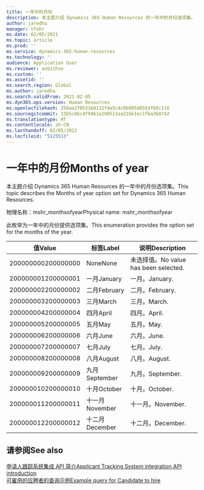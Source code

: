 ```yaml
---
title: 一年中的月份
description: 本主题介绍 Dynamics 365 Human Resources 的一年中的月份选项集。
author: jaredha
manager: tfehr
ms.date: 02/05/2021
ms.topic: article
ms.prod: ''
ms.service: dynamics-365-human-resources
ms.technology: ''
audience: Application User
ms.reviewer: anbichse
ms.custom: ''
ms.assetid: ''
ms.search.region: Global
ms.author: jaredha
ms.search.validFrom: 2021-02-05
ms.dyn365.ops.version: Human Resources
ms.openlocfilehash: 258ae2f0531b8112fda5c4c8b995d855df68c116
ms.sourcegitcommit: 33b5c8bc4f9461e290513aa22de1ec1fba3b0742
ms.translationtype: HT
ms.contentlocale: zh-CN
ms.lasthandoff: 02/05/2021
ms.locfileid: "5125513"
---
```

# <a name="months-of-year"></a><span data-ttu-id="cb5fb-103">一年中的月份</span><span class="sxs-lookup"><span data-stu-id="cb5fb-103">Months of year</span></span>

<span data-ttu-id="cb5fb-104">本主题介绍 Dynamics 365 Human Resources 的一年中的月份选项集。</span><span class="sxs-lookup"><span data-stu-id="cb5fb-104">This topic describes the Months of year option set for Dynamics 365 Human Resources.</span></span>

<span data-ttu-id="cb5fb-105">物理名称：mshr_monthsofyear</span><span class="sxs-lookup"><span data-stu-id="cb5fb-105">Physical name: mshr_monthsofyear</span></span>

<span data-ttu-id="cb5fb-106">此枚举为一年中的月份提供选项集。</span><span class="sxs-lookup"><span data-stu-id="cb5fb-106">This enumeration provides the option set for the months of the year.</span></span>

| <span data-ttu-id="cb5fb-107">值</span><span class="sxs-lookup"><span data-stu-id="cb5fb-107">Value</span></span> | <span data-ttu-id="cb5fb-108">标签</span><span class="sxs-lookup"><span data-stu-id="cb5fb-108">Label</span></span> | <span data-ttu-id="cb5fb-109">说明</span><span class="sxs-lookup"><span data-stu-id="cb5fb-109">Description</span></span> |
| --- | --- | --- |
| <span data-ttu-id="cb5fb-110">200000000</span><span class="sxs-lookup"><span data-stu-id="cb5fb-110">200000000</span></span> | <span data-ttu-id="cb5fb-111">None</span><span class="sxs-lookup"><span data-stu-id="cb5fb-111">None</span></span> | <span data-ttu-id="cb5fb-112">未选择值。</span><span class="sxs-lookup"><span data-stu-id="cb5fb-112">No value has been selected.</span></span> |
| <span data-ttu-id="cb5fb-113">200000001</span><span class="sxs-lookup"><span data-stu-id="cb5fb-113">200000001</span></span> | <span data-ttu-id="cb5fb-114">一月</span><span class="sxs-lookup"><span data-stu-id="cb5fb-114">January</span></span> | <span data-ttu-id="cb5fb-115">一月。</span><span class="sxs-lookup"><span data-stu-id="cb5fb-115">January.</span></span> |
| <span data-ttu-id="cb5fb-116">200000002</span><span class="sxs-lookup"><span data-stu-id="cb5fb-116">200000002</span></span> | <span data-ttu-id="cb5fb-117">二月</span><span class="sxs-lookup"><span data-stu-id="cb5fb-117">February</span></span> | <span data-ttu-id="cb5fb-118">二月。</span><span class="sxs-lookup"><span data-stu-id="cb5fb-118">February.</span></span> |
| <span data-ttu-id="cb5fb-119">200000003</span><span class="sxs-lookup"><span data-stu-id="cb5fb-119">200000003</span></span> | <span data-ttu-id="cb5fb-120">三月</span><span class="sxs-lookup"><span data-stu-id="cb5fb-120">March</span></span> | <span data-ttu-id="cb5fb-121">三月。</span><span class="sxs-lookup"><span data-stu-id="cb5fb-121">March.</span></span> |
| <span data-ttu-id="cb5fb-122">200000004</span><span class="sxs-lookup"><span data-stu-id="cb5fb-122">200000004</span></span> | <span data-ttu-id="cb5fb-123">四月</span><span class="sxs-lookup"><span data-stu-id="cb5fb-123">April</span></span> | <span data-ttu-id="cb5fb-124">四月。</span><span class="sxs-lookup"><span data-stu-id="cb5fb-124">April.</span></span> |
| <span data-ttu-id="cb5fb-125">200000005</span><span class="sxs-lookup"><span data-stu-id="cb5fb-125">200000005</span></span> | <span data-ttu-id="cb5fb-126">五月</span><span class="sxs-lookup"><span data-stu-id="cb5fb-126">May</span></span> | <span data-ttu-id="cb5fb-127">五月。</span><span class="sxs-lookup"><span data-stu-id="cb5fb-127">May.</span></span> |
| <span data-ttu-id="cb5fb-128">200000006</span><span class="sxs-lookup"><span data-stu-id="cb5fb-128">200000006</span></span> | <span data-ttu-id="cb5fb-129">六月</span><span class="sxs-lookup"><span data-stu-id="cb5fb-129">June</span></span> | <span data-ttu-id="cb5fb-130">六月。</span><span class="sxs-lookup"><span data-stu-id="cb5fb-130">June.</span></span> |
| <span data-ttu-id="cb5fb-131">200000007</span><span class="sxs-lookup"><span data-stu-id="cb5fb-131">200000007</span></span> | <span data-ttu-id="cb5fb-132">七月</span><span class="sxs-lookup"><span data-stu-id="cb5fb-132">July</span></span> | <span data-ttu-id="cb5fb-133">七月。</span><span class="sxs-lookup"><span data-stu-id="cb5fb-133">July.</span></span> |
| <span data-ttu-id="cb5fb-134">200000008</span><span class="sxs-lookup"><span data-stu-id="cb5fb-134">200000008</span></span> | <span data-ttu-id="cb5fb-135">八月</span><span class="sxs-lookup"><span data-stu-id="cb5fb-135">August</span></span> | <span data-ttu-id="cb5fb-136">八月。</span><span class="sxs-lookup"><span data-stu-id="cb5fb-136">August.</span></span> |
| <span data-ttu-id="cb5fb-137">200000009</span><span class="sxs-lookup"><span data-stu-id="cb5fb-137">200000009</span></span> | <span data-ttu-id="cb5fb-138">九月</span><span class="sxs-lookup"><span data-stu-id="cb5fb-138">September</span></span> | <span data-ttu-id="cb5fb-139">九月。</span><span class="sxs-lookup"><span data-stu-id="cb5fb-139">September.</span></span> |
| <span data-ttu-id="cb5fb-140">200000010</span><span class="sxs-lookup"><span data-stu-id="cb5fb-140">200000010</span></span> | <span data-ttu-id="cb5fb-141">十月</span><span class="sxs-lookup"><span data-stu-id="cb5fb-141">October</span></span> | <span data-ttu-id="cb5fb-142">十月。</span><span class="sxs-lookup"><span data-stu-id="cb5fb-142">October.</span></span> |
| <span data-ttu-id="cb5fb-143">200000011</span><span class="sxs-lookup"><span data-stu-id="cb5fb-143">200000011</span></span> | <span data-ttu-id="cb5fb-144">十一月</span><span class="sxs-lookup"><span data-stu-id="cb5fb-144">November</span></span> | <span data-ttu-id="cb5fb-145">十一月。</span><span class="sxs-lookup"><span data-stu-id="cb5fb-145">November.</span></span> |
| <span data-ttu-id="cb5fb-146">200000012</span><span class="sxs-lookup"><span data-stu-id="cb5fb-146">200000012</span></span> | <span data-ttu-id="cb5fb-147">十二月</span><span class="sxs-lookup"><span data-stu-id="cb5fb-147">December</span></span> | <span data-ttu-id="cb5fb-148">十二月。</span><span class="sxs-lookup"><span data-stu-id="cb5fb-148">December.</span></span> |

## <a name="see-also"></a><span data-ttu-id="cb5fb-149">请参阅</span><span class="sxs-lookup"><span data-stu-id="cb5fb-149">See also</span></span>

[<span data-ttu-id="cb5fb-150">申请人跟踪系统集成 API 简介</span><span class="sxs-lookup"><span data-stu-id="cb5fb-150">Applicant Tracking System integration API introduction</span></span>](hr-admin-integration-ats-api-introduction.md)<br>
[<span data-ttu-id="cb5fb-151">可雇用的应聘者的查询示例</span><span class="sxs-lookup"><span data-stu-id="cb5fb-151">Example query for Candidate to hire</span></span>](hr-admin-integration-ats-api-candidate-to-hire-example-query.md)
